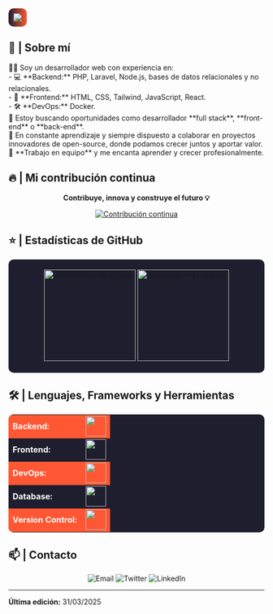 <img src="https://readme-typing-svg.herokuapp.com/?font=Montserrat&weight=700&size=40&vCenter=true&width=800&height=90&duration=3000&color=FF5733&lines=Hola,+mi+nombre+es+Larry!;+Soy+desarrollador+web+Fullstack!;+Bienvenido+a+mi+perfil!" style="background: linear-gradient(to right, #1E1E2E, #FF5733); border-radius: 10px; padding: 10px;">

<h2>📖 | Sobre mí</h2> 
👨‍💻 Soy un desarrollador web con experiencia en:  <br/>
- 💻 **Backend:** PHP, Laravel, Node.js, bases de datos relacionales y no relacionales.  <br/>
- 🎨 **Frontend:** HTML, CSS, Tailwind, JavaScript, React.  <br/>
- 🛠️ **DevOps:** Docker.  <br/>
🔭 Estoy buscando oportunidades como desarrollador **full stack**, **front-end** o **back-end**.  <br/>
🌱 En constante aprendizaje y siempre dispuesto a colaborar en proyectos innovadores de open-source, donde podamos crecer juntos y aportar valor. <br/>
👯 **Trabajo en equipo** y me encanta aprender y crecer profesionalmente.  <br/>

<h2>🔥 | Mi contribución continua</h2>
<p align="center"><strong>Contribuye, innova y construye el futuro 💡</strong></p>
<p align="center">
  <a href="https://github.com/DenverCoder1/github-readme-streak-stats">
    <img src="https://github-readme-streak-stats.herokuapp.com/?user=lys-developre&theme=react" alt="Contribución continua"/>
  </a>
</p>

<h2>⭐ | Estadísticas de GitHub </h2>
<div align="center" style="background-color:#1E1E2E; padding:20px; border-radius:10px;">
  <a href="https://github.com/lys-developre">
    <img height="180em" src="https://github-readme-stats.vercel.app/api?username=lys-developre&show_icons=true&theme=radical&include_all_commits=true&count_private=true" alt="Estadísticas de GitHub"/>
    <img height="180em" src="https://github-readme-stats.vercel.app/api/top-langs/?username=lys-developre&layout=compact&langs_count=7&theme=radical" alt="Lenguajes más usados"/>
  </a>
</div>

<h2>🛠️ | Lenguajes, Frameworks y Herramientas</h2>
<table align="center" style="background-color:#1E1E2E; color:white; border-radius:10px;">
    <tr style="background-color:#FF5733;">
        <td style="font-weight: bold; padding-right: 10px;">Backend:</td>
        <td><img height="40" src="https://skillicons.dev/icons?i=php,laravel,nodejs,express"/></td>
    </tr>
    <tr>
        <td style="font-weight: bold; padding-right: 10px;">Frontend:</td>
        <td><img height="40" src="https://skillicons.dev/icons?i=react,tailwind,html,css,js"/></td>
    </tr>
    <tr style="background-color:#FF5733;">
        <td style="font-weight: bold; padding-right: 10px;">DevOps:</td>
        <td><img height="40" src="https://skillicons.dev/icons?i=docker"/></td>
    </tr>
    <tr>
        <td style="font-weight: bold; padding-right: 10px;">Database:</td>
        <td><img height="40" src="https://skillicons.dev/icons?i=mysql,mongodb,postgresql"/></td>
    </tr>
    <tr style="background-color:#FF5733;">
        <td style="font-weight: bold; padding-right: 10px;">Version Control:</td>
        <td><img height="40" src="https://skillicons.dev/icons?i=git"/></td>
    </tr>
</table>

<h2>📫 | Contacto</h2>
<div align="center">
    <a href="mailto:lyyos.info@gmail.com" style="text-decoration:none;">
        <img src="https://img.shields.io/badge/-Email-orange?style=flat&logo=gmail&logoColor=white" alt="Email" />
    </a>
    <a href="https://twitter.com/lys-developre" style="text-decoration:none;">
        <img src="https://img.shields.io/badge/-Twitter-blue?style=flat&logo=twitter&logoColor=white" alt="Twitter" />
    </a>
    <a href="https://www.linkedin.com/in/larry-yoffre" style="text-decoration:none;">
        <img src="https://img.shields.io/badge/-LinkedIn-white?style=flat&logo=linkedin&logoColor=blue" alt="LinkedIn" />
    </a>
</div>

------

**Última edición:** 31/03/2025
